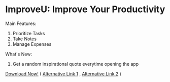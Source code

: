 # ImproveU: Improve Your Productivity
Main Features:
1. Prioritize Tasks
2. Take Notes
3. Manage Expenses

What's New:
1. Get a random inspirational quote everytime opening the app

<a href="https://apkfab.com/improveu/com.example.improveu/apk?h=d74c5f452acdb4b1608f73988e1dc2411f23c3443c436ab6a9f067dc758e48c6">Download Now!</a>
( <a href="https://i.diawi.com/tnfBbU">Alternative Link 1</a> , <a href="https://appsenjoy.com/P29xL">Alternative Link 2</a> )
